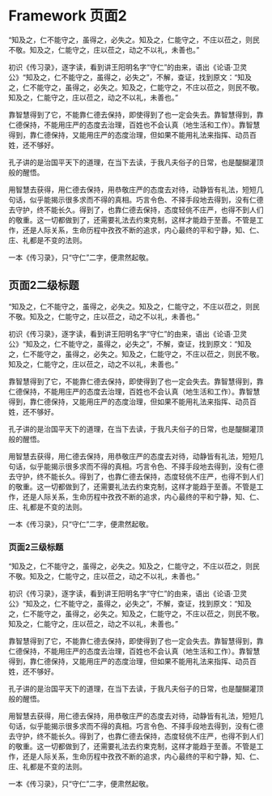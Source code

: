 # Framework 页面2
“知及之，仁不能守之，虽得之，必失之。知及之，仁能守之，不庄以莅之，则民不敬。知及之，仁能守之，庄以莅之，动之不以礼，未善也。”

初识《传习录》，逐字读，看到讲王阳明名字“守仁”的由来，语出《论语·卫灵公》“知及之，仁不能守之，虽得之，必失之”，不解，查证，找到原文：“知及之，仁不能守之，虽得之，必失之。知及之，仁能守之，不庄以莅之，则民不敬。知及之，仁能守之，庄以莅之，动之不以礼，未善也。”

靠智慧得到了它，不能靠仁德去保持，即使得到了也一定会失去。靠智慧得到，靠仁德保持，不能用庄严的态度去治理，百姓也不会认真（地生活和工作）。靠智慧得到，靠仁德保持，又能用庄严的态度治理，但如果不能用礼法来指挥、动员百姓，还不够好。

孔子讲的是治国平天下的道理，在当下去读，于我凡夫俗子的日常，也是醍醐灌顶般的醒悟。

用智慧去获得，用仁德去保持，用恭敬庄严的态度去对待，动静皆有礼法，短短几句话，似乎能揭示很多求而不得的真相。巧言令色、不择手段地去得到，没有仁德去守护，终不能长久。得到了，也靠仁德去保持，态度轻佻不庄严，也得不到人们的敬重。这一切都做到了，还需要礼法去约束克制，这样才能趋于至善。不管是工作，还是人际关系，生命历程中孜孜不断的追求，内心最终的平和宁静，知、仁、庄、礼都是不变的法则。

一本《传习录》，只“守仁”二字，便肃然起敬。

## 页面2二级标题
“知及之，仁不能守之，虽得之，必失之。知及之，仁能守之，不庄以莅之，则民不敬。知及之，仁能守之，庄以莅之，动之不以礼，未善也。”

初识《传习录》，逐字读，看到讲王阳明名字“守仁”的由来，语出《论语·卫灵公》“知及之，仁不能守之，虽得之，必失之”，不解，查证，找到原文：“知及之，仁不能守之，虽得之，必失之。知及之，仁能守之，不庄以莅之，则民不敬。知及之，仁能守之，庄以莅之，动之不以礼，未善也。”

靠智慧得到了它，不能靠仁德去保持，即使得到了也一定会失去。靠智慧得到，靠仁德保持，不能用庄严的态度去治理，百姓也不会认真（地生活和工作）。靠智慧得到，靠仁德保持，又能用庄严的态度治理，但如果不能用礼法来指挥、动员百姓，还不够好。

孔子讲的是治国平天下的道理，在当下去读，于我凡夫俗子的日常，也是醍醐灌顶般的醒悟。

用智慧去获得，用仁德去保持，用恭敬庄严的态度去对待，动静皆有礼法，短短几句话，似乎能揭示很多求而不得的真相。巧言令色、不择手段地去得到，没有仁德去守护，终不能长久。得到了，也靠仁德去保持，态度轻佻不庄严，也得不到人们的敬重。这一切都做到了，还需要礼法去约束克制，这样才能趋于至善。不管是工作，还是人际关系，生命历程中孜孜不断的追求，内心最终的平和宁静，知、仁、庄、礼都是不变的法则。

一本《传习录》，只“守仁”二字，便肃然起敬。

### 页面2三级标题
“知及之，仁不能守之，虽得之，必失之。知及之，仁能守之，不庄以莅之，则民不敬。知及之，仁能守之，庄以莅之，动之不以礼，未善也。”

初识《传习录》，逐字读，看到讲王阳明名字“守仁”的由来，语出《论语·卫灵公》“知及之，仁不能守之，虽得之，必失之”，不解，查证，找到原文：“知及之，仁不能守之，虽得之，必失之。知及之，仁能守之，不庄以莅之，则民不敬。知及之，仁能守之，庄以莅之，动之不以礼，未善也。”

靠智慧得到了它，不能靠仁德去保持，即使得到了也一定会失去。靠智慧得到，靠仁德保持，不能用庄严的态度去治理，百姓也不会认真（地生活和工作）。靠智慧得到，靠仁德保持，又能用庄严的态度治理，但如果不能用礼法来指挥、动员百姓，还不够好。

孔子讲的是治国平天下的道理，在当下去读，于我凡夫俗子的日常，也是醍醐灌顶般的醒悟。

用智慧去获得，用仁德去保持，用恭敬庄严的态度去对待，动静皆有礼法，短短几句话，似乎能揭示很多求而不得的真相。巧言令色、不择手段地去得到，没有仁德去守护，终不能长久。得到了，也靠仁德去保持，态度轻佻不庄严，也得不到人们的敬重。这一切都做到了，还需要礼法去约束克制，这样才能趋于至善。不管是工作，还是人际关系，生命历程中孜孜不断的追求，内心最终的平和宁静，知、仁、庄、礼都是不变的法则。

一本《传习录》，只“守仁”二字，便肃然起敬。